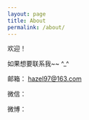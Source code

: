 ```yaml
---
layout: page
title: About
permalink: /about/
---
```

欢迎！

如果想要联系我~~ ^_^

邮箱： hazel97@163.com

微信：

微博：
